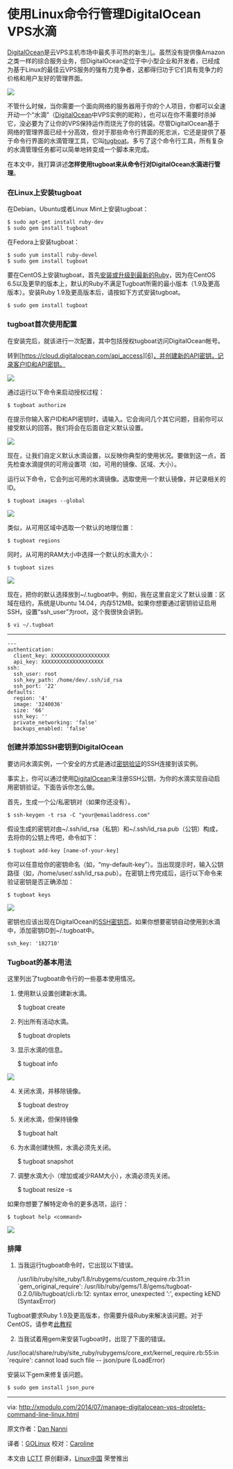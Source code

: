 使用Linux命令行管理DigitalOcean VPS水滴
================================================================================
[DigitalOcean][1]是云VPS主机市场中最炙手可热的新生儿。虽然没有提供像Amazon之类一样的综合服务业务，但DigitalOcean定位于中小型企业和开发者，已经成为基于Linux的最佳云VPS服务的强有力竞争者，这都得归功于它们具有竞争力的价格和用户友好的管理界面。

![](https://farm4.staticflickr.com/3841/14501627500_2ef275ac1c_z.jpg)

不管什么时候，当你需要一个面向网络的服务器用于你的个人项目，你都可以全速开动一个“水滴”（[DigitalOcean][3]中VPS实例的昵称），也可以在你不需要时杀掉它，没必要为了让你的VPS保持运作而烧光了你的钱袋。尽管DigitalOcean基于网络的管理界面已经十分高效，但对于那些命令行界面的死忠派，它还是提供了基于命令行界面的水滴管理工具，它叫[tugboat][4]。多亏了这个命令行工具，所有复杂的水滴管理任务都可以简单地转变成一个脚本来完成。

在本文中，我打算讲述**怎样使用tugboat来从命令行对DigitalOcean水滴进行管理**。

### 在Linux上安装tugboat ###

在Debian，Ubuntu或者Linux Mint上安装tugboat：

    $ sudo apt-get install ruby-dev
    $ sudo gem install tugboat 

在Fedora上安装tugboat：

    $ sudo yum install ruby-devel
    $ sudo gem install tugboat 

要在CentOS上安装tugboat，首先[安装或升级到最新的Ruby][5]，因为在CentOS 6.5以及更早的版本上，默认的Ruby不满足Tugboat所需的最小版本（1.9及更高版本）。安装Ruby 1.9及更高版本后，请按如下方式安装tugboat。

    $ sudo gem install tugboat 

### tugboat首次使用配置 ###

在安装完后，就该进行一次配置，其中包括授权tugboat访问DigitalOcean帐号。

转到[https://cloud.digitalocean.com/api_access][6]，并创建新的API密钥，记录客户ID和API密钥。

![](https://farm4.staticflickr.com/3836/14688299215_fd282a0142_z.jpg)

通过运行以下命令来启动授权过程：

    $ tugboat authorize 

在提示你输入客户ID和API密钥时，请输入。它会询问几个其它问题，目前你可以接受默认的回答。我们将会在后面自定义默认设置。

[![](https://farm6.staticflickr.com/5596/14685122101_dba50fc86b_z.jpg)][7]

现在，让我们自定义默认水滴设置，以反映你典型的使用状况。要做到这一点，首先检查水滴提供的可用设置项（如，可用的镜像、区域、大小）。

运行以下命令，它会列出可用的水滴镜像。选取使用一个默认镜像，并记录相关的ID。

    $ tugboat images --global 

![](https://farm3.staticflickr.com/2900/14688299175_e77e74fa1e_z.jpg)

类似，从可用区域中选取一个默认的地理位置：

    $ tugboat regions

同时，从可用的RAM大小中选择一个默认的水滴大小：

    $ tugboat sizes 

![](https://farm4.staticflickr.com/3858/14501661238_4304e8bdfb_o.png)

现在，把你的默认选择放到~/.tugboat中。例如，我在这里自定义了默认设置：区域在纽约，系统是Ubuntu 14.04，内存512MB。如果你想要通过密钥验证启用SSH，设置“ssh_user”为root，这个我很快会讲到。

    $ vi ~/.tugboat 

----------

    ---
    authentication:
      client_key: XXXXXXXXXXXXXXXXXXX
      api_key: XXXXXXXXXXXXXXXXXXXX
    ssh:
      ssh_user: root
      ssh_key_path: /home/dev/.ssh/id_rsa
      ssh_port: '22'
    defaults:
      region: '4'
      image: '3240036'
      size: '66'
      ssh_key: ''
      private_networking: 'false'
      backups_enabled: 'false'

### 创建并添加SSH密钥到DigitalOcean ###

要访问水滴实例，一个安全的方式是通过[密钥验证][8]的SSH连接到该实例。

事实上，你可以通过使用[DigitalOcean][9]来注册SSH公钥，为你的水滴实现自动启用密钥验证。下面告诉你怎么做。

首先，生成一个公/私密钥对（如果你还没有）。

    $ ssh-keygen -t rsa -C "your@emailaddress.com"

假设生成的密钥对由~/.ssh/id_rsa（私钥）和~/.ssh/id_rsa.pub（公钥）构成，去将你的公钥上传吧，命令如下：

    $ tugboat add-key [name-of-your-key] 

你可以任意给你的密钥命名（如，“my-default-key”）。当出现提示时，输入公钥路径（如，/home/user/.ssh/id_rsa.pub）。在密钥上传完成后，运行以下命令来验证密钥是否正确添加：

    $ tugboat keys 

![](https://farm4.staticflickr.com/3869/14501853397_3d3f4365b1_z.jpg)

密钥也应该出现在DigitalOcean的[SSH密钥页][10]。如果你想要密钥自动使用到水滴中，添加密钥ID到~/.tugboat中。

    ssh_key: '182710'

### Tugboat的基本用法 ###

这里列出了tugboat命令行的一些基本使用情况。

1. 使用默认设置创建新水滴。

    $ tugboat create <name-of-droplet>

2. 列出所有活动水滴。

    $ tugboat droplets

3. 显示水滴的信息。

    $ tugboat info <name-of-droplet> 

[![](https://farm6.staticflickr.com/5593/14501627440_5835506d2a_z.jpg)][11]

4. 关闭水滴，并移除镜像。

    $ tugboat destroy <name-of-droplet>

5. 关闭水滴，但保持镜像

    $ tugboat halt <name-of-droplet>

6. 为水滴创建快照，水滴必须先关闭。

    $ tugboat snapshot <snapshot-name> <name-of-droplet>

7. 调整水滴大小（增加或减少RAM大小），水滴必须先关闭。

    $ tugboat resize <name-of-droplet> -s <image-id> 

如果你想要了解特定命令的更多选项，运行：

    $ tugboat help <command> 

![](https://farm4.staticflickr.com/3900/14688013322_4fa6080c5e_z.jpg)

### 排障 ###

1. 当我运行tugboat命令时，它出现以下错误。

    /usr/lib/ruby/site_ruby/1.8/rubygems/custom_require.rb:31:in `gem_original_require': /usr/lib/ruby/gems/1.8/gems/tugboat-0.2.0/lib/tugboat/cli.rb:12: syntax error, unexpected ':', expecting kEND (SyntaxError)

Tugboat要求Ruby 1.9及更高版本，你需要升级Ruby来解决该问题。对于CentOS，请参考[此教程][12]

2. 当我试着用gem来安装Tugboat时，出现了下面的错误。

/usr/local/share/ruby/site_ruby/rubygems/core_ext/kernel_require.rb:55:in `require': cannot load such file -- json/pure (LoadError)

安装以下gem来修复该问题。 

    $ sudo gem install json_pure 

--------------------------------------------------------------------------------

via: http://xmodulo.com/2014/07/manage-digitalocean-vps-droplets-command-line-linux.html

原文作者：[Dan Nanni][a]

译者：[GOLinux](https://github.com/GOLinux) 校对：[Caroline](https://github.com/carolinewuyan)

本文由 [LCTT](https://github.com/LCTT/TranslateProject) 原创翻译，[Linux中国](http://linux.cn/) 荣誉推出

[a]:http://xmodulo.com/author/nanni
[1]:http://xmodulo.com/go/digitalocean
[2]:http://news.netcraft.com/archives/2013/12/11/digitalocean-now-growing-faster-than-amazon.html
[3]:http://xmodulo.com/go/digitalocean
[4]:https://github.com/pearkes/tugboat
[5]:http://ask.xmodulo.com/upgrade-ruby-centos.html
[6]:https://cloud.digitalocean.com/api_access
[7]:https://www.flickr.com/photos/xmodulo/14685122101/
[8]:http://xmodulo.com/2012/04/how-to-enable-ssh-login-without.html
[9]:http://xmodulo.com/go/digitalocean
[10]:https://cloud.digitalocean.com/ssh_keys
[11]:https://www.flickr.com/photos/xmodulo/14501627440/
[12]:http://ask.xmodulo.com/upgrade-ruby-centos.html
